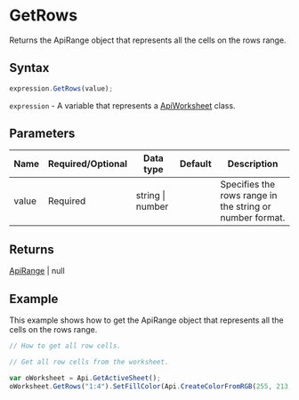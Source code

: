 # GetRows

Returns the ApiRange object that represents all the cells on the rows range.

## Syntax

```javascript
expression.GetRows(value);
```

`expression` - A variable that represents a [ApiWorksheet](../ApiWorksheet.md) class.

## Parameters

| **Name** | **Required/Optional** | **Data type** | **Default** | **Description** |
| ------------- | ------------- | ------------- | ------------- | ------------- |
| value | Required | string \| number |  | Specifies the rows range in the string or number format. |

## Returns

[ApiRange](../../ApiRange/ApiRange.md) \| null

## Example

This example shows how to get the ApiRange object that represents all the cells on the rows range.

```javascript editor-xlsx
// How to get all row cells.

// Get all row cells from the worksheet.

var oWorksheet = Api.GetActiveSheet();
oWorksheet.GetRows("1:4").SetFillColor(Api.CreateColorFromRGB(255, 213, 191));
```
